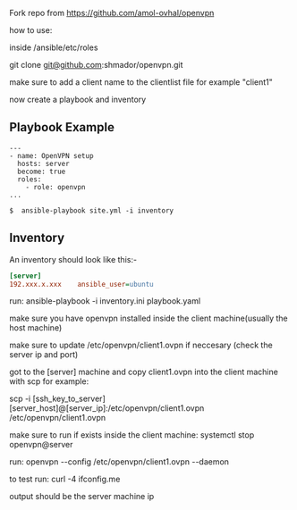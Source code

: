 Fork repo from https://github.com/amol-ovhal/openvpn

how to use:

inside /ansible/etc/roles

git clone git@github.com:shmador/openvpn.git

make sure to add a client name to the clientlist file for example "client1"

now create a playbook and inventory

Playbook Example 
----------------
```
---
- name: OpenVPN setup
  hosts: server
  become: true
  roles:
    - role: openvpn
...

$  ansible-playbook site.yml -i inventory

```

Inventory
----------
An inventory should look like this:-
```ini
[server]                 
192.xxx.x.xxx    ansible_user=ubuntu 
```

run: 
ansible-playbook -i inventory.ini playbook.yaml

make sure you have openvpn installed inside the client machine(usually the host machine)

make sure to update /etc/openvpn/client1.ovpn if neccesary (check the server ip and port)

got to the [server] machine and copy client1.ovpn into the client machine with scp for example:

scp -i [ssh_key_to_server] [server_host]@[server_ip]:/etc/openvpn/client1.ovpn /etc/openvpn/client1.ovpn

make sure to run if exists inside the client machine:
systemctl stop openvpn@server

run:
openvpn --config /etc/openvpn/client1.ovpn --daemon

to test run:
curl -4 ifconfig.me

output should be the server machine ip

